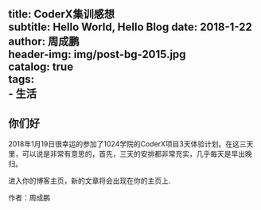                   
title:      CoderX集训感想               
subtitle:   Hello World, Hello Blog 
date:       2018-1-22            
author:     周成鹏                      
header-img: img/post-bg-2015.jpg   
catalog: true                      
tags:                              
    - 生活
---

## 你们好
2018年1月19日很幸运的参加了1024学院的CoderX项目3天体验计划。在这三天里，可以说是非常有意思的，首先，三天的安排都非常充实，几乎每天是早出晚归。

进入你的博客主页，新的文章将会出现在你的主页上.


作者：周成鹏
